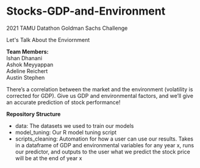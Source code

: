 # Stocks-GDP-and-Environment
2021 TAMU Datathon Goldman Sachs Challenge

Let's Talk About the Enviornment

**Team Members:**  
Ishan Dhanani  
Ashok Meyyappan  
Adeline Reichert  
Austin Stephen

There’s a correlation between the market and the environment (volatility is corrected for GDP). Give us GDP and environmental factors, and we’ll give an accurate prediction of stock performance!

**Repository Structure**
- data: The datasets we used to train our models
- model_tuning: Our R model tuning script
- scripts_cleaning: Automation for how a user can use our results. Takes in a dataframe of GDP and environmental variables for any year x, runs our predictor, and outputs to the user what we predict the stock price will be at the end of year x
